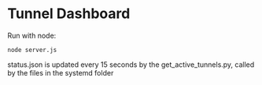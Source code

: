 # Tunnel Dashboard

Run with node:

`node server.js`

status.json is updated every 15 seconds by the get_active_tunnels.py, called by the files in the systemd folder
